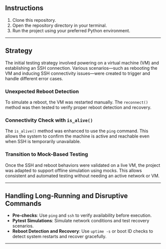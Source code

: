 
## Instructions

1. Clone this repository.
2. Open the repository directory in your terminal.
3. Run the project using your preferred Python environment.

---
## Strategy

The initial testing strategy involved powering on a virtual machine (VM) and establishing an SSH connection. Various scenarios—such as rebooting the VM and inducing SSH connectivity issues—were created to trigger and handle different error cases.

### Unexpected Reboot Detection

To simulate a reboot, the VM was restarted manually. The `reconnect()` method was then tested to verify proper reboot detection and recovery.

### Connectivity Check with `is_alive()`

The `is_alive()` method was enhanced to use the `ping` command. This allows the system to confirm the machine is active and reachable even when SSH is temporarily unavailable.

### Transition to Mock-Based Testing

Once the SSH and reboot behaviors were validated on a live VM, the project was adapted to support offline simulation using mocks. This allows consistent and automated testing without needing an active network or VM.

---

## Handling Long-Running and Disruptive Commands

* **Pre-checks**: Use `ping` and `ssh` to verify availability before execution.
* **Pytest Simulations**: Simulate network conditions and test recovery scenarios.
* **Reboot Detection and Recovery**: Use `uptime -s` or boot ID checks to detect system restarts and recover gracefully.

---

